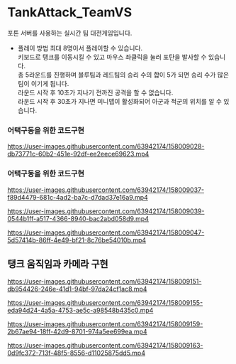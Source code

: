 # TankAttack_TeamVS
포톤 서버를 사용하는 실시간 팀 대전게임입니다.

- 플레이 방법
최대 8명이서 플레이할 수 있습니다.  
키보드로 탱크를 이동시킬 수 있고 마우스 좌클릭을 눌러 포탄을 발사할 수 있습니다.  
총 5라운드를 진행하며 블루팀과 레드팀의 승리 수의 합이 5가 되면 승리 수가 많은 팀이 이기게 됩니다.  
라운드 시작 후 10초가 지나기 전까진 공격을 할 수 없습니다.  
라운드 시작 후 30초가 지나면 미니맵이 활성화되어 아군과 적군의 위치를 알 수 있습니다.  


### 어택구동을 위한 코드구현
https://user-images.githubusercontent.com/63942174/158009028-db73771c-60b2-451e-92df-ee2eece69623.mp4




### 어택구동을 위한 코드구현

https://user-images.githubusercontent.com/63942174/158009037-f89d4479-681c-4ad2-ba7c-d7dad37e16a9.mp4



https://user-images.githubusercontent.com/63942174/158009039-0544b1ff-a517-4366-8940-bac2abd058d9.mp4



https://user-images.githubusercontent.com/63942174/158009047-5d57414b-86ff-4e49-bf21-8c76be54010b.mp4


## 탱크 움직임과 카메라 구현
https://user-images.githubusercontent.com/63942174/158009151-db954426-246e-41d1-94bf-97da24cf1ac8.mp4



https://user-images.githubusercontent.com/63942174/158009155-eda94d24-4a5a-4753-ae5c-a98548b435c0.mp4



https://user-images.githubusercontent.com/63942174/158009159-2b67ae94-18ff-42d9-8701-974a5ee699ea.mp4



https://user-images.githubusercontent.com/63942174/158009163-0d9fc372-713f-48f5-8556-d11025875dd5.mp4

